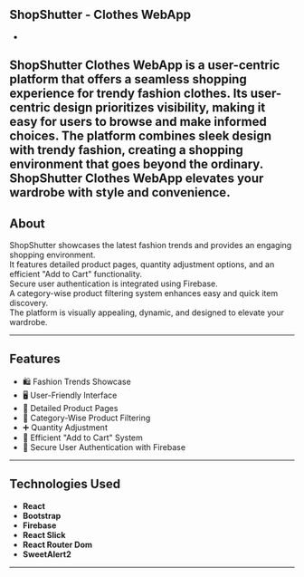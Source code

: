 ## ShopShutter - Clothes WebApp
-
ShopShutter Clothes WebApp is a user-centric platform that offers a seamless shopping experience for trendy fashion clothes. Its user-centric design prioritizes visibility, 
making it easy for users to browse and make informed choices. The platform combines sleek design with trendy fashion, creating a shopping environment that goes beyond the ordinary. 
ShopShutter Clothes WebApp elevates your wardrobe with style and convenience.
---

## About

ShopShutter showcases the latest fashion trends and provides an engaging shopping environment.  
It features detailed product pages, quantity adjustment options, and an efficient "Add to Cart" functionality.  
Secure user authentication is integrated using Firebase.  
A category-wise product filtering system enhances easy and quick item discovery.  
The platform is visually appealing, dynamic, and designed to elevate your wardrobe.

---

## Features

- 🛍️ Fashion Trends Showcase
- 🖥️ User-Friendly Interface
- 📄 Detailed Product Pages
- 🔎 Category-Wise Product Filtering
- ➕ Quantity Adjustment
- 🛒 Efficient "Add to Cart" System
- 🔐 Secure User Authentication with Firebase

---

## Technologies Used

- **React**
- **Bootstrap**
- **Firebase**
- **React Slick**
- **React Router Dom**
- **SweetAlert2**

---


